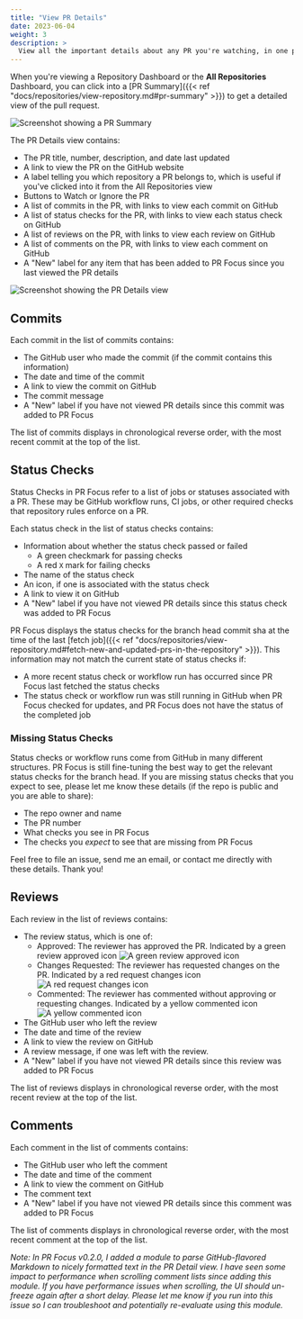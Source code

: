 ```yaml
---
title: "View PR Details"
date: 2023-06-04
weight: 3
description: >
  View all the important details about any PR you're watching, in one place.
---
```


When you're viewing a Repository Dashboard or the **All Repositories** Dashboard, you can click into a [PR Summary]({{< ref "docs/repositories/view-repository.md#pr-summary" >}}) to get a detailed view of the pull request.

![Screenshot showing a PR Summary](/images/viewed-pr-summary.png)

The PR Details view contains:

- The PR title, number, description, and date last updated
- A link to view the PR on the GitHub website
- A label telling you which repository a PR belongs to, which is useful if you've clicked into it from the All Repositories view
- Buttons to Watch or Ignore the PR
- A list of commits in the PR, with links to view each commit on GitHub
- A list of status checks for the PR, with links to view each status check on GitHub
- A list of reviews on the PR, with links to view each review on GitHub
- A list of comments on the PR, with links to view each comment on GitHub
- A "New" label for any item that has been added to PR Focus since you last viewed the PR details

![Screenshot showing the PR Details view](/images/pr-details-view.png)

## Commits

Each commit in the list of commits contains:

- The GitHub user who made the commit (if the commit contains this information)
- The date and time of the commit
- A link to view the commit on GitHub
- The commit message
- A "New" label if you have not viewed PR details since this commit was added to PR Focus

The list of commits displays in chronological reverse order, with the most recent commit at the top of the list.

## Status Checks

Status Checks in PR Focus refer to a list of jobs or statuses associated with a PR. These may be GitHub workflow runs, CI jobs, or other required checks that repository rules enforce on a PR.

Each status check in the list of status checks contains:

- Information about whether the status check passed or failed
  - A green checkmark for passing checks
  - A red `X` mark for failing checks 
- The name of the status check
- An icon, if one is associated with the status check
- A link to view it on GitHub
- A "New" label if you have not viewed PR details since this status check was added to PR Focus

PR Focus displays the status checks for the branch head commit sha at the time of the last [fetch job]({{< ref "docs/repositories/view-repository.md#fetch-new-and-updated-prs-in-the-repository" >}}). This information may not match the current state of status checks if:

- A more recent status check or workflow run has occurred since PR Focus last fetched the status checks
- The status check or workflow run was still running in GitHub when PR Focus checked for updates, and PR Focus does not have the status of the completed job

### Missing Status Checks

Status checks or workflow runs come from GitHub in many different structures. PR Focus is still fine-tuning the best way to get the relevant status checks for the branch head. If you are missing status checks that you expect to see, please let me know these details (if the repo is public and you are able to share):

- The repo owner and name
- The PR number
- What checks you see in PR Focus
- The checks you *expect* to see that are missing from PR Focus

Feel free to file an issue, send me an email, or contact me directly with these details. Thank you!

## Reviews

Each review in the list of reviews contains:

- The review status, which is one of:
  - Approved: The reviewer has approved the PR. Indicated by a green review approved icon ![A green review approved icon](/images/review-approved.png)
  - Changes Requested: The reviewer has requested changes on the PR. Indicated by a red request changes icon ![A red request changes icon](/images/review-request-changes.png)
  - Commented: The reviewer has commented without approving or requesting changes. Indicated by a yellow commented icon ![A yellow commented icon](/images/review-commented.png)
- The GitHub user who left the review
- The date and time of the review
- A link to view the review on GitHub
- A review message, if one was left with the review.
- A "New" label if you have not viewed PR details since this review was added to PR Focus

The list of reviews displays in chronological reverse order, with the most recent review at the top of the list.

## Comments

Each comment in the list of comments contains:

- The GitHub user who left the comment
- The date and time of the comment
- A link to view the comment on GitHub
- The comment text
- A "New" label if you have not viewed PR details since this comment was added to PR Focus

The list of comments displays in chronological reverse order, with the most recent comment at the top of the list.

*Note: In PR Focus v0.2.0, I added a module to parse GitHub-flavored Markdown to nicely formatted text in the PR Detail view. I have seen some impact to performance when scrolling comment lists since adding this module. If you have performance issues when scrolling, the UI should un-freeze again after a short delay. Please let me know if you run into this issue so I can troubleshoot and potentially re-evaluate using this module.*
